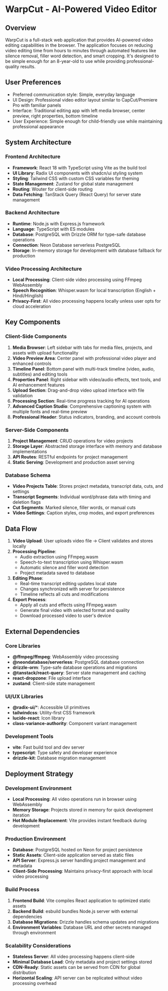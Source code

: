 # WarpCut - AI-Powered Video Editor

## Overview

WarpCut is a full-stack web application that provides AI-powered video editing capabilities in the browser. The application focuses on reducing video editing time from hours to minutes through automated features like silence removal, filler word detection, and smart cropping. It's designed to be simple enough for an 8-year-old to use while providing professional-quality results.

## User Preferences

- Preferred communication style: Simple, everyday language
- UI Design: Professional video editor layout similar to CapCut/Premiere Pro with familiar panels
- Interface: Traditional editing app with left media browser, center preview, right properties, bottom timeline
- User Experience: Simple enough for child-friendly use while maintaining professional appearance

## System Architecture

### Frontend Architecture
- **Framework**: React 18 with TypeScript using Vite as the build tool
- **UI Library**: Radix UI components with shadcn/ui styling system
- **Styling**: Tailwind CSS with custom CSS variables for theming
- **State Management**: Zustand for global state management
- **Routing**: Wouter for client-side routing
- **Data Fetching**: TanStack Query (React Query) for server state management

### Backend Architecture
- **Runtime**: Node.js with Express.js framework
- **Language**: TypeScript with ES modules
- **Database**: PostgreSQL with Drizzle ORM for type-safe database operations
- **Connection**: Neon Database serverless PostgreSQL
- **Storage**: In-memory storage for development with database fallback for production

### Video Processing Architecture
- **Local Processing**: Client-side video processing using FFmpeg WebAssembly
- **Speech Recognition**: Whisper.wasm for local transcription (English + Hindi/Hinglish)
- **Privacy-First**: All video processing happens locally unless user opts for cloud acceleration

## Key Components

### Client-Side Components
1. **Media Browser**: Left sidebar with tabs for media files, projects, and assets with upload functionality
2. **Video Preview Area**: Center panel with professional video player and enhanced controls
3. **Timeline Panel**: Bottom panel with multi-track timeline (video, audio, subtitles) and editing tools
4. **Properties Panel**: Right sidebar with video/audio effects, text tools, and AI enhancement features
5. **Upload Section**: Drag-and-drop video upload interface with file validation
6. **Processing Section**: Real-time progress tracking for AI operations
7. **Advanced Caption Studio**: Comprehensive captioning system with multiple fonts and real-time preview
8. **Professional Header**: Status indicators, branding, and account controls

### Server-Side Components
1. **Project Management**: CRUD operations for video projects
2. **Storage Layer**: Abstracted storage interface with memory and database implementations
3. **API Routes**: RESTful endpoints for project management
4. **Static Serving**: Development and production asset serving

### Database Schema
- **Video Projects Table**: Stores project metadata, transcript data, cuts, and settings
- **Transcript Segments**: Individual word/phrase data with timing and deletion flags
- **Cut Segments**: Marked silence, filler words, or manual cuts
- **Video Settings**: Caption styles, crop modes, and export preferences

## Data Flow

1. **Video Upload**: User uploads video file → Client validates and stores locally
2. **Processing Pipeline**: 
   - Audio extraction using FFmpeg.wasm
   - Speech-to-text transcription using Whisper.wasm
   - Automatic silence and filler word detection
   - Project metadata saved to database
3. **Editing Phase**: 
   - Real-time transcript editing updates local state
   - Changes synchronized with server for persistence
   - Timeline reflects all cuts and modifications
4. **Export Process**: 
   - Apply all cuts and effects using FFmpeg.wasm
   - Generate final video with selected format and quality
   - Download processed video to user's device

## External Dependencies

### Core Libraries
- **@ffmpeg/ffmpeg**: WebAssembly video processing
- **@neondatabase/serverless**: PostgreSQL database connection
- **drizzle-orm**: Type-safe database operations and migrations
- **@tanstack/react-query**: Server state management and caching
- **react-dropzone**: File upload interface
- **zustand**: Client-side state management

### UI/UX Libraries
- **@radix-ui/***: Accessible UI primitives
- **tailwindcss**: Utility-first CSS framework
- **lucide-react**: Icon library
- **class-variance-authority**: Component variant management

### Development Tools
- **vite**: Fast build tool and dev server
- **typescript**: Type safety and developer experience
- **drizzle-kit**: Database migration management

## Deployment Strategy

### Development Environment
- **Local Processing**: All video operations run in browser using WebAssembly
- **Memory Storage**: Projects stored in memory for quick development iteration
- **Hot Module Replacement**: Vite provides instant feedback during development

### Production Environment
- **Database**: PostgreSQL hosted on Neon for project persistence
- **Static Assets**: Client-side application served as static files
- **API Server**: Express.js server handling project management and metadata
- **Client-Side Processing**: Maintains privacy-first approach with local video processing

### Build Process
1. **Frontend Build**: Vite compiles React application to optimized static assets
2. **Backend Build**: esbuild bundles Node.js server with external dependencies
3. **Database Migrations**: Drizzle handles schema updates and migrations
4. **Environment Variables**: Database URL and other secrets managed through environment

### Scalability Considerations
- **Stateless Server**: All video processing happens client-side
- **Minimal Database Load**: Only metadata and project settings stored
- **CDN-Ready**: Static assets can be served from CDN for global distribution
- **Horizontal Scaling**: API server can be replicated without video processing overhead
